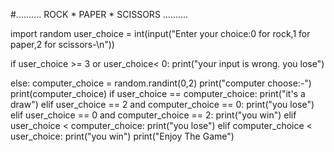 #.......... ROCK  *  PAPER  *  SCISSORS ..........

import random
user_choice = int(input("Enter your choice:0 for rock,1 for paper,2 for scissors-\n"))

if user_choice >= 3 or user_choice< 0:
    print("your input is wrong. you lose")

else:
 computer_choice = random.randint(0,2)
 print("computer choose:-")
 print(computer_choice)
 if user_choice == computer_choice:
    print("it's a draw")
 elif user_choice == 2 and computer_choice == 0:
    print("you lose")
 elif user_choice == 0 and computer_choice == 2:
    print("you win")
 elif user_choice < computer_choice:
    print("you lose")
 elif computer_choice < user_choice:
    print("you win")
 print("Enjoy The Game")
